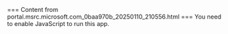 === Content from portal.msrc.microsoft.com_0baa970b_20250110_210556.html ===
You need to enable JavaScript to run this app.
